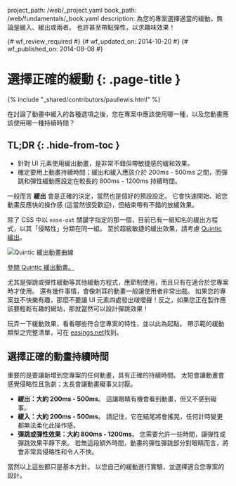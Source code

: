 project_path: /web/_project.yaml
book_path: /web/fundamentals/_book.yaml
description: 為您的專案選擇適當的緩動，無論是緩入、緩出或兩者。 也許甚至帶點彈性，以求趣味效果！

{# wf_review_required #}
{# wf_updated_on: 2014-10-20 #}
{# wf_published_on: 2014-08-08 #}

# 選擇正確的緩動 {: .page-title }

{% include "_shared/contributors/paullewis.html" %}


在討論了動畫中緩入的各種選項之後，您在專案中應該使用哪一種，以及您動畫應該使用哪一種持續時間？

## TL;DR {: .hide-from-toc }
- 針對 UI 元素使用緩出動畫，是非常不錯但帶敏捷感的緩和效果。
- 確定要用上動畫持續時間；緩出和緩入應該介於 200ms - 500ms 之間，而彈跳和彈性緩動應設定在較長的 800ms - 1200ms 持續時間。


一般而言 **緩出** 會是正確的決定，當然也是個好的預設設定。 它會快速開始、給您動畫反應快的操作感 (這當然很受歡迎)，但結束帶有不錯的放緩效果。

除了 CSS 中以 `ease-out` 關鍵字指定的那一個，目前已有一組知名的緩出方程式，以其「侵略性」分類在同一組。 至於超級敏捷的緩出效果，請考慮 [Quintic 緩出](http://easings.net/#easeOutQuint)。

<img src="imgs/quintic-ease-out-markers.png" alt=" Quintic 緩出動畫曲線" style="max-width: 300px"/>

<a href="https://googlesamples.github.io/web-fundamentals/samples/../fundamentals/design-and-ui/animations/box-move-quintic-ease-out.html">參閱 Quintic 緩出動畫。</a>

尤其是彈跳或彈性緩動等其他緩動方程式，應節制使用，而且只有在適合於您專案時才使用。 還有幾件事情，會像刺耳的動畫一般讓使用者非常出戲。 如果您的專案並不快樂有趣，那麼不要讓 UI 元素四處發出啵嚶聲！反之，如果您正在製作應該要輕鬆有趣的網站，那就當然可以設計彈跳效果！

玩弄一下緩動效果，看看哪些符合您專案的特性，並以此為起點。 帶示範的緩動類型之完整清單，可在 [easings.net](http://easings.net)找到。

## 選擇正確的動畫持續時間

重要的是要讓新增到您專案的任何動畫，具有正確的持續時間。 太短會讓動畫會感覺侵略性且急劇；太長會讓動畫礙事又討厭。

* **緩出：大約 200ms - 500ms**。 這讓眼睛有機會看到動畫，但又不感到礙事。
* **緩入：大約 200ms - 500ms**。 請記住，它在結尾將會搖晃，任何計時變更都無法柔化此操作感。
* **彈跳或彈性效果：大約 800ms - 1200ms**。 您需要允許一些時間，讓彈性或彈跳效果平靜下來。 若無這段額外時間，動畫的彈性彈跳部分對眼睛而言，將會非常具侵略性和令人不快。

當然以上這些都只是基本方針。 以您自己的緩動進行實驗，並選擇適合您專案的設計。


